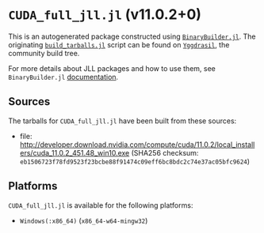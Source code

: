 # `CUDA_full_jll.jl` (v11.0.2+0)

This is an autogenerated package constructed using [`BinaryBuilder.jl`](https://github.com/JuliaPackaging/BinaryBuilder.jl). The originating [`build_tarballs.jl`](https://github.com/JuliaPackaging/Yggdrasil/blob/83491347b639e1b2d8d3b03a9d2616b8e77b5faf/C/CUDA/CUDA_full@11.0/build_tarballs.jl) script can be found on [`Yggdrasil`](https://github.com/JuliaPackaging/Yggdrasil/), the community build tree.

For more details about JLL packages and how to use them, see `BinaryBuilder.jl` [documentation](https://juliapackaging.github.io/BinaryBuilder.jl/dev/jll/).

## Sources

The tarballs for `CUDA_full_jll.jl` have been built from these sources:

* file: http://developer.download.nvidia.com/compute/cuda/11.0.2/local_installers/cuda_11.0.2_451.48_win10.exe (SHA256 checksum: `eb1506723f78fd9523f23bcbe88f91474c09eff6bc8bdc2c74e37ac05bfc9624`)

## Platforms

`CUDA_full_jll.jl` is available for the following platforms:

* `Windows(:x86_64)` (`x86_64-w64-mingw32`)
